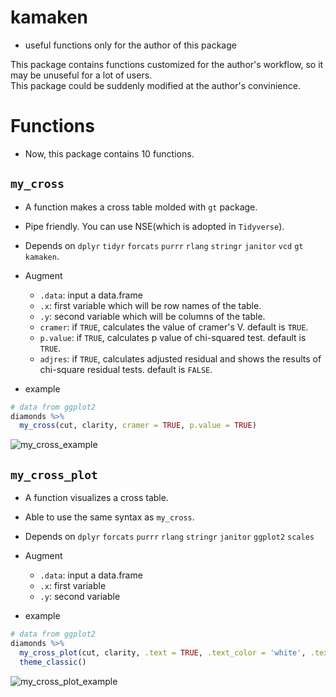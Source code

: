 # kamaken
* useful functions only for the author of this package

This package contains functions customized for the author's workflow, so it may be unuseful for a lot of users.  
This package could be suddenly modified at the author's convinience.  

# Functions
* Now, this package contains 10 functions.

## `my_cross`
* A function makes a cross table molded with `gt` package.  
* Pipe friendly. You can use NSE(which is adopted in `Tidyverse`).  
* Depends on `dplyr` `tidyr` `forcats` `purrr` `rlang` `stringr` `janitor` `vcd` `gt` `kamaken`.
* Augment
  * `.data`: input a data.frame  
  * `.x`: first variable which will be row names of the table.
  * `.y`: second variable which will be columns of the table.
  * `cramer`: if `TRUE`, calculates the value of cramer's V. default is `TRUE`.
  * `p.value`: if `TRUE`, calculates p value of chi-squared test. default is `TRUE`.
  * `adjres`: if `TRUE`, calculates adjusted residual and shows the results of chi-square residual tests. default is `FALSE`. 

* example
```r
# data from ggplot2
diamonds %>% 
  my_cross(cut, clarity, cramer = TRUE, p.value = TRUE)
```
![my_cross_example](https://github.com/Sickle-Sword/files/blob/main/my_cross_example.png)

## `my_cross_plot`
* A function visualizes a cross table.
* Able to use the same syntax as `my_cross`. 
* Depends on `dplyr` `forcats` `purrr` `rlang` `stringr` `janitor` `ggplot2` `scales`
* Augment
  * `.data`: input a data.frame
  * `.x`: first variable
  * `.y`: second variable
  
 
 * example
 ```r
 # data from ggplot2
 diamonds %>% 
   my_cross_plot(cut, clarity, .text = TRUE, .text_color = 'white', .text_size = 4, .pvalue = TRUE)+
   theme_classic()
 ```
 ![my_cross_plot_example](https://github.com/Sickle-Sword/files/blob/main/my_cross_plot_example.png)
